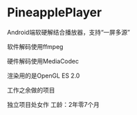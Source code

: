 # PineapplePlayer
Android端软硬解结合播放器，支持“一屏多源”

软件解码使用ffmpeg

硬件解码使用MediaCodec

渲染用的是OpenGL ES 2.0

工作之余做的项目

独立项目处女作 工龄：2年零7个月
